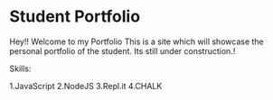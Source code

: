 # Student Portfolio

Hey!! Welcome to my Portfolio 
This is a site which will showcase the personal portfolio of the student.
Its still under construction.!

Skills:

1.JavaScript
2.NodeJS
3.Repl.it
4.CHALK
